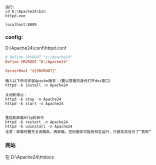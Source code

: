 ```
运行:
cd D:\Apache24\bin
httpd.exe

localhost:8089
```


### config:
D:\Apache24\conf\httpd.conf
```conf
# Define SRVROOT "c:/Apache24"
Define SRVROOT "D:/Apache24"

ServerRoot "${SRVROOT}"
```

```
输入以下命令安装Apache服务：（要以管理员身份打开dos窗口）
httpd -k install -n Apache24

关闭和停止：
httpd -k stop -n Apache24
httpd -k start -n Apache24


重启和卸载http的命令
httpd -k restart -n Apache24
httpd -k uninstall -n Apache24
注意：卸载时要先关闭服务，再卸载。否则服务可能依然在运行，只是状态设为了“禁用”
```

### 网站
在 D:\Apache24\htdocs